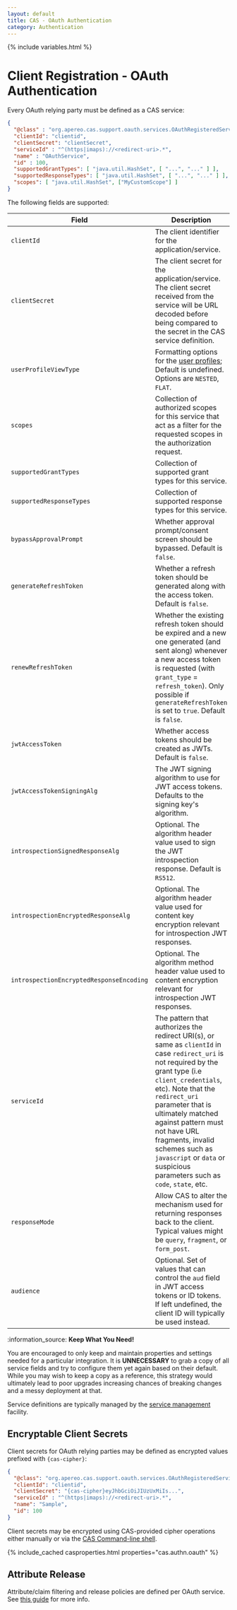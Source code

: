 ```yaml
---
layout: default
title: CAS - OAuth Authentication
category: Authentication
---
```

{% include variables.html %}


# Client Registration - OAuth Authentication

Every OAuth relying party must be defined as a CAS service:

```json
{
  "@class" : "org.apereo.cas.support.oauth.services.OAuthRegisteredService",
  "clientId": "clientid",
  "clientSecret": "clientSecret",
  "serviceId" : "^(https|imaps)://<redirect-uri>.*",
  "name" : "OAuthService",
  "id" : 100,
  "supportedGrantTypes": [ "java.util.HashSet", [ "...", "..." ] ],
  "supportedResponseTypes": [ "java.util.HashSet", [ "...", "..." ] ],
  "scopes": [ "java.util.HashSet", ["MyCustomScope"] ]
}
```

The following fields are supported:

| Field                                    | Description                                                                                                                                                                                                                                                                                                                                                                           |
|------------------------------------------|---------------------------------------------------------------------------------------------------------------------------------------------------------------------------------------------------------------------------------------------------------------------------------------------------------------------------------------------------------------------------------------|
| `clientId`                               | The client identifier for the application/service.                                                                                                                                                                                                                                                                                                                                    |
| `clientSecret`                           | The client secret for the application/service. The client secret received from the service will be URL decoded before being compared to the secret in the CAS service definition.                                                                                                                                                                                                     |
| `userProfileViewType`                    | Formatting options for the [user profiles](OAuth-Authentication-UserProfiles.html); Default is undefined. Options are `NESTED`, `FLAT`.                                                                                                                                                                                                                                               |
| `scopes`                                 | Collection of authorized scopes for this service that act as a filter for the requested scopes in the authorization request.                                                                                                                                                                                                                                                          |
| `supportedGrantTypes`                    | Collection of supported grant types for this service.                                                                                                                                                                                                                                                                                                                                 |
| `supportedResponseTypes`                 | Collection of supported response types for this service.                                                                                                                                                                                                                                                                                                                              |
| `bypassApprovalPrompt`                   | Whether approval prompt/consent screen should be bypassed. Default is `false`.                                                                                                                                                                                                                                                                                                        |
| `generateRefreshToken`                   | Whether a refresh token should be generated along with the access token. Default is `false`.                                                                                                                                                                                                                                                                                          |
| `renewRefreshToken`                      | Whether the existing refresh token should be expired and a new one generated (and sent along) whenever a new access token is requested (with `grant_type` = `refresh_token`). Only possible if `generateRefreshToken` is set to `true`. Default is `false`.                                                                                                                           |
| `jwtAccessToken`                         | Whether access tokens should be created as JWTs. Default is `false`.                                                                                                                                                                                                                                                                                                                  |
| `jwtAccessTokenSigningAlg`               | The JWT signing algorithm to use for JWT access tokens. Defaults to the signing key's algorithm.                                                                                                                                                                                                                                                                                      |
| `introspectionSignedResponseAlg`         | Optional. The algorithm header value used to sign the JWT introspection response. Default is `RS512`.                                                                                                                                                                                                                                                                                 |
| `introspectionEncryptedResponseAlg`      | Optional. The algorithm header value used for content key encryption relevant for introspection JWT responses.                                                                                                                                                                                                                                                                        |
| `introspectionEncryptedResponseEncoding` | Optional. The algorithm method header value used to content encryption relevant for introspection JWT responses.                                                                                                                                                                                                                                                                      |
| `serviceId`                              | The pattern that authorizes the redirect URI(s), or same as `clientId` in case `redirect_uri` is not required by the grant type (i.e `client_credentials`, etc). Note that the `redirect_uri` parameter that is ultimately matched against pattern must not have URL fragments, invalid schemes such as `javascript` or `data` or suspicious parameters such as `code`, `state`, etc. |
| `responseMode`                           | Allow CAS to alter the mechanism used for returning responses back to the client. Typical values might be `query`, `fragment`, or `form_post`.                                                                                                                                                                                                                                        |
| `audience`                               | Optional. Set of values that can control the `aud` field in JWT access tokens or ID tokens. If left undefined, the client ID will typically be used instead.                                                                                                                                                                                                                          |

<div class="alert alert-info">:information_source: <strong>Keep What You Need!</strong><p>You are encouraged to only keep and maintain 
properties and settings needed for a particular integration. It is <strong>UNNECESSARY</strong> to grab a copy of 
all service fields and try to configure them yet again based on their default. While you may wish to keep a copy as 
a reference, this strategy would ultimately lead to poor upgrades increasing chances of breaking changes and a messy deployment at that.</p></div>

Service definitions are typically managed by the [service management](../services/Service-Management.html) facility.

## Encryptable Client Secrets

Client secrets for OAuth relying parties may be defined as encrypted values prefixed with `{cas-cipher}`:

```json
{
  "@class": "org.apereo.cas.support.oauth.services.OAuthRegisteredService",
  "clientId": "clientid",
  "clientSecret": "{cas-cipher}eyJhbGciOiJIUzUxMiIs...",
  "serviceId" : "^(https|imaps)://<redirect-uri>.*",
  "name": "Sample",
  "id": 100
}
```

Client secrets may be encrypted using CAS-provided cipher operations 
either manually or via the [CAS Command-line shell](../installation/Configuring-Commandline-Shell.html).

{% include_cached casproperties.html properties="cas.authn.oauth" %}

## Attribute Release

Attribute/claim filtering and release policies are defined per OAuth service.
See [this guide](../integration/Attribute-Release-Policies.html) for more info.
